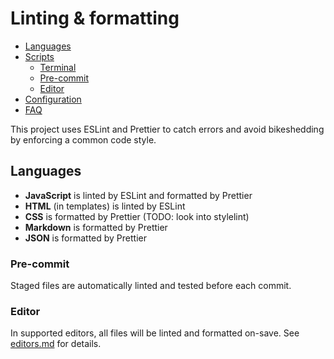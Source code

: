 # Linting & formatting

- [Languages](#languages)
- [Scripts](#scripts)
  - [Terminal](#terminal)
  - [Pre-commit](#pre-commit)
  - [Editor](#editor)
- [Configuration](#configuration)
- [FAQ](#faq)

This project uses ESLint and Prettier to catch errors and avoid bikeshedding by enforcing a common code style.

## Languages

- **JavaScript** is linted by ESLint and formatted by Prettier
- **HTML** (in templates) is linted by ESLint
- **CSS** is formatted by Prettier (TODO: look into stylelint)
- **Markdown** is formatted by Prettier
- **JSON** is formatted by Prettier

### Pre-commit

Staged files are automatically linted and tested before each commit.

### Editor

In supported editors, all files will be linted and formatted on-save. See [editors.md](editors.md) for details.
